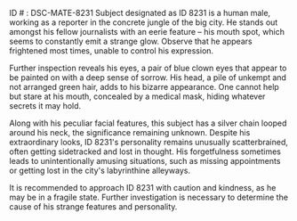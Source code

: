 ID # : DSC-MATE-8231
Subject designated as ID 8231 is a human male, working as a reporter in the concrete jungle of the big city. He stands out amongst his fellow journalists with an eerie feature – his mouth spot, which seems to constantly emit a strange glow. Observe that he appears frightened most times, unable to control his expression. 

Further inspection reveals his eyes, a pair of blue clown eyes that appear to be painted on with a deep sense of sorrow. His head, a pile of unkempt and not arranged green hair, adds to his bizarre appearance. One cannot help but stare at his mouth, concealed by a medical mask, hiding whatever secrets it may hold.

Along with his peculiar facial features, this subject has a silver chain looped around his neck, the significance remaining unknown. Despite his extraordinary looks, ID 8231's personality remains unusually scatterbrained, often getting sidetracked and lost in thought. His forgetfulness sometimes leads to unintentionally amusing situations, such as missing appointments or getting lost in the city's labyrinthine alleyways.

It is recommended to approach ID 8231 with caution and kindness, as he may be in a fragile state. Further investigation is necessary to determine the cause of his strange features and personality.